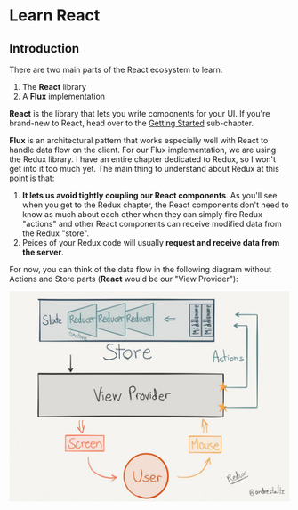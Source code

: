 # Learn React

## Introduction
There are two main parts of the React ecosystem to learn:
1. The **React** library
2. A **Flux** implementation

**React** is the library that lets you write components for your UI.  If you're brand-new to React, head over to the [Getting Started](./Getting-Started/README.md) sub-chapter.

**Flux** is an architectural pattern that works especially well with React to handle data flow on the client.  For our Flux implementation, we are using the Redux library.  I have an entire chapter dedicated to Redux, so I won't get into it too much yet.  The main thing to understand about Redux at this point is that:
1. **It lets us avoid tightly coupling our React components**.  As you'll see when you get to the Redux chapter, the React components don't need to know as much about each other when they can simply fire Redux "actions" and other React components can receive modified data from the Redux "store".  
2. Peices of your Redux code will usually **request and receive data from the server**. 

For now, you can think of the data flow in the following diagram without Actions and Store parts (**React** would be our "View Provider"):

![](_assets/redux-diagram.png)

